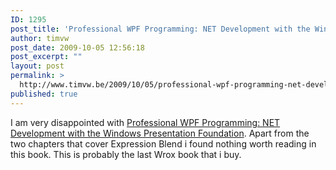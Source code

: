 ```yaml
---
ID: 1295
post_title: 'Professional WPF Programming: NET Development with the Windows Presentation Foundation'
author: timvw
post_date: 2009-10-05 12:56:18
post_excerpt: ""
layout: post
permalink: >
  http://www.timvw.be/2009/10/05/professional-wpf-programming-net-development-with-the-windows-presentation-foundation/
published: true
---
```

<p>I am very disappointed with <a href="http://www.amazon.co.uk/Professional-WPF-Programming-Development-Presentation/dp/0470041803">Professional WPF Programming: NET Development with the Windows Presentation Foundation</a>. Apart from the two chapters that cover Expression Blend i found nothing worth reading in this book. This is probably the last Wrox book that i buy.</p>